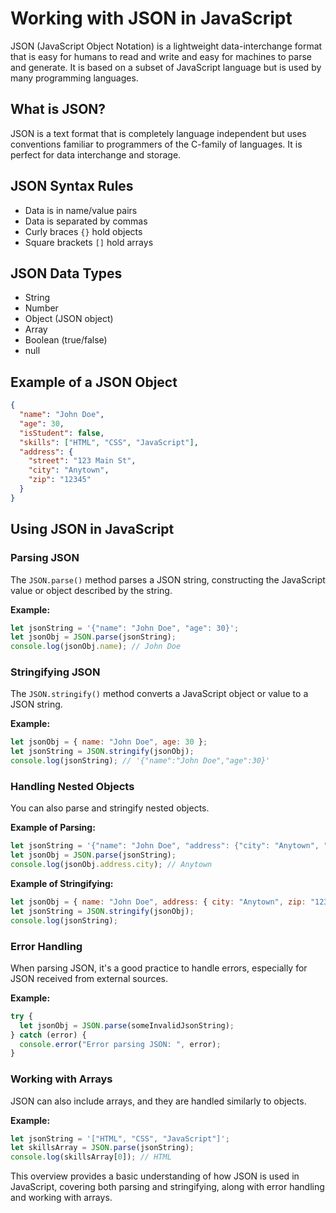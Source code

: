 
# Working with JSON in JavaScript

JSON (JavaScript Object Notation) is a lightweight data-interchange format that is easy for humans to read and write and easy for machines to parse and generate. It is based on a subset of JavaScript language but is used by many programming languages.

## What is JSON?

JSON is a text format that is completely language independent but uses conventions familiar to programmers of the C-family of languages. It is perfect for data interchange and storage.

## JSON Syntax Rules

- Data is in name/value pairs
- Data is separated by commas
- Curly braces `{}` hold objects
- Square brackets `[]` hold arrays

## JSON Data Types

- String
- Number
- Object (JSON object)
- Array
- Boolean (true/false)
- null

## Example of a JSON Object

```json
{
  "name": "John Doe",
  "age": 30,
  "isStudent": false,
  "skills": ["HTML", "CSS", "JavaScript"],
  "address": {
    "street": "123 Main St",
    "city": "Anytown",
    "zip": "12345"
  }
}
```

## Using JSON in JavaScript

### Parsing JSON

The `JSON.parse()` method parses a JSON string, constructing the JavaScript value or object described by the string.

**Example:**

```javascript
let jsonString = '{"name": "John Doe", "age": 30}';
let jsonObj = JSON.parse(jsonString);
console.log(jsonObj.name); // John Doe
```

### Stringifying JSON

The `JSON.stringify()` method converts a JavaScript object or value to a JSON string.

**Example:**

```javascript
let jsonObj = { name: "John Doe", age: 30 };
let jsonString = JSON.stringify(jsonObj);
console.log(jsonString); // '{"name":"John Doe","age":30}'
```

### Handling Nested Objects

You can also parse and stringify nested objects.

**Example of Parsing:**

```javascript
let jsonString = '{"name": "John Doe", "address": {"city": "Anytown", "zip": "12345"}}';
let jsonObj = JSON.parse(jsonString);
console.log(jsonObj.address.city); // Anytown
```

**Example of Stringifying:**

```javascript
let jsonObj = { name: "John Doe", address: { city: "Anytown", zip: "12345" } };
let jsonString = JSON.stringify(jsonObj);
console.log(jsonString);
```

### Error Handling

When parsing JSON, it's a good practice to handle errors, especially for JSON received from external sources.

**Example:**

```javascript
try {
  let jsonObj = JSON.parse(someInvalidJsonString);
} catch (error) {
  console.error("Error parsing JSON: ", error);
}
```

### Working with Arrays

JSON can also include arrays, and they are handled similarly to objects.

**Example:**

```javascript
let jsonString = '["HTML", "CSS", "JavaScript"]';
let skillsArray = JSON.parse(jsonString);
console.log(skillsArray[0]); // HTML
```

This overview provides a basic understanding of how JSON is used in JavaScript, covering both parsing and stringifying, along with error handling and working with arrays.
